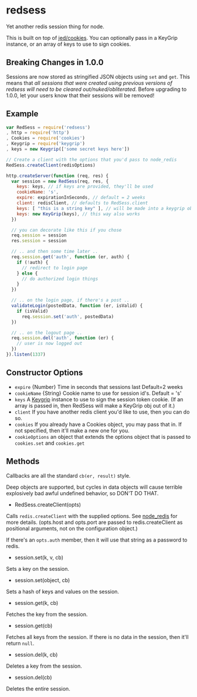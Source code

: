 # redsess

Yet another redis session thing for node.

This is built on top of [jed/cookies](https://github.com/jed/cookies).
You can optionally pass in a KeyGrip instance, or an array of keys to
use to sign cookies.

## Breaking Changes in 1.0.0

Sessions are now stored as stringified JSON objects using `set` and `get`.
This means that *all sessions that were created using previous versions of
redsess will need to be cleared out/nuked/obliterated*. Before upgrading
to 1.0.0, let your users know that their sessions will be removed!

## Example

```javascript
var RedSess = require('redsess')
, http = require('http')
, Cookies = require('cookies')
, Keygrip = require('keygrip')
, keys = new Keygrip(['some secret keys here'])

// Create a client with the options that you'd pass to node_redis
RedSess.createClient(redisOptions)

http.createServer(function (req, res) {
  var session = new RedSess(req, res, {
    keys: keys, // if keys are provided, they'll be used
    cookieName: 's',
    expire: expirationInSeconds, // default = 2 weeks
    client: redisClient, // defaults to RedSess.client
    keys: [ "this is a string key" ], // will be made into a keygrip obj
    keys: new KeyGrip(keys), // this way also works
  })

  // you can decorate like this if you chose
  req.session = session
  res.session = session

  // .. and then some time later ..
  req.session.get('auth', function (er, auth) {
    if (!auth) {
      // redirect to login page
    } else {
      // do authorized login things
    }
  })

  // .. on the login page, if there's a post ..
  validateLogin(postedData, function (er, isValid) {
    if (isValid)
      req.session.set('auth', postedData)
  })

  // .. on the logout page ..
  req.session.del('auth', function (er) {
    // user is now logged out
  })
}).listen(1337)
```

## Constructor Options

* `expire` {Number} Time in seconds that sessions last Default=2 weeks
* `cookieName` {String} Cookie name to use for session id's. Default = 's'
* `keys` A [Keygrip](https://github.com/jed/keygrip) instance to use
  to sign the session token cookie.  (If an array is passed in, then
  RedSess will make a KeyGrip obj out of it.)
* `client` If you have another redis client you'd like to use, then
  you can do so.
* `cookies` If you already have a Cookies object, you may pass that
  in.  If not specified, then it'll make a new one for you.
* `cookieOptions` an object that extends the options object that is passed to
  `cookies.set` and `cookies.get`

## Methods

Callbacks are all the standard `cb(er, result)` style.

Deep objects are supported, but cycles in data objects will cause
terrible explosively bad awful undefined behavior, so DON'T DO THAT.

* RedSess.createClient(opts)

Calls `redis.createClient` with the supplied options.  See
[node_redis](https://github.com/mranney/node_redis) for more details.
(opts.host and opts.port are passed to redis.createClient as positional
arguments, not on the configuration object.)

If there's an `opts.auth` member, then it will use that string as a
password to redis.

* session.set(k, v, cb)

Sets a key on the session.

* session.set(object, cb)

Sets a hash of keys and values on the session.

* session.get(k, cb)

Fetches the key from the session.

* session.get(cb)

Fetches all keys from the session.  If there is no data in the
session, then it'll return `null`.

* session.del(k, cb)

Deletes a key from the session.

* session.del(cb)

Deletes the entire session.
